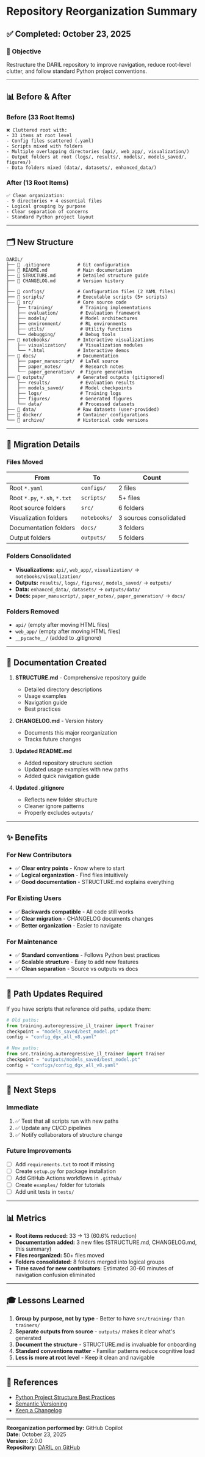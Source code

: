 # Repository Reorganization Summary

## ✅ Completed: October 23, 2025

### 🎯 Objective
Restructure the DARIL repository to improve navigation, reduce root-level clutter, and follow standard Python project conventions.

---

## 📊 Before & After

### Before (33 Root Items)
```
❌ Cluttered root with:
- 33 items at root level
- Config files scattered (.yaml)
- Scripts mixed with folders
- Multiple overlapping directories (api/, web_app/, visualization/)
- Output folders at root (logs/, results/, models/, models_saved/, figures/)
- Data folders mixed (data/, datasets/, enhanced_data/)
```

### After (13 Root Items)
```
✅ Clean organization:
- 9 directories + 4 essential files
- Logical grouping by purpose
- Clear separation of concerns
- Standard Python project layout
```

---

## 🗂️ New Structure

```
DARIL/
├── 📄 .gitignore          # Git configuration
├── 📄 README.md           # Main documentation
├── 📄 STRUCTURE.md        # Detailed structure guide
├── 📄 CHANGELOG.md        # Version history
│
├── 📁 configs/            # Configuration files (2 YAML files)
├── 📁 scripts/            # Executable scripts (5+ scripts)
├── 📁 src/                # Core source code
│   ├── training/          # Training implementations
│   ├── evaluation/        # Evaluation framework
│   ├── models/            # Model architectures
│   ├── environment/       # RL environments
│   ├── utils/             # Utility functions
│   └── debugging/         # Debug tools
├── 📁 notebooks/          # Interactive visualizations
│   ├── visualization/     # Visualization modules
│   └── *.html            # Interactive demos
├── 📁 docs/               # Documentation
│   ├── paper_manuscript/  # LaTeX source
│   ├── paper_notes/       # Research notes
│   └── paper_generation/  # Figure generation
├── 📁 outputs/            # Generated outputs (gitignored)
│   ├── results/           # Evaluation results
│   ├── models_saved/      # Model checkpoints
│   ├── logs/              # Training logs
│   ├── figures/           # Generated figures
│   └── data/              # Processed datasets
├── 📁 data/               # Raw datasets (user-provided)
├── 📁 docker/             # Container configurations
└── 📁 archive/            # Historical code versions
```

---

## 🔄 Migration Details

### Files Moved

| From | To | Count |
|------|-----|-------|
| Root `*.yaml` | `configs/` | 2 files |
| Root `*.py`, `*.sh`, `*.txt` | `scripts/` | 5+ files |
| Root source folders | `src/` | 6 folders |
| Visualization folders | `notebooks/` | 3 sources consolidated |
| Documentation folders | `docs/` | 3 folders |
| Output folders | `outputs/` | 5 folders |

### Folders Consolidated

- **Visualizations:** `api/`, `web_app/`, `visualization/` → `notebooks/visualization/`
- **Outputs:** `results/`, `logs/`, `figures/`, `models_saved/` → `outputs/`
- **Data:** `enhanced_data/`, `datasets/` → `outputs/data/`
- **Docs:** `paper_manuscript/`, `paper_notes/`, `paper_generation/` → `docs/`

### Folders Removed
- `api/` (empty after moving HTML files)
- `web_app/` (empty after moving HTML files)
- `__pycache__/` (added to .gitignore)

---

## 📝 Documentation Created

1. **STRUCTURE.md** - Comprehensive repository guide
   - Detailed directory descriptions
   - Usage examples
   - Navigation guide
   - Best practices

2. **CHANGELOG.md** - Version history
   - Documents this major reorganization
   - Tracks future changes

3. **Updated README.md**
   - Added repository structure section
   - Updated usage examples with new paths
   - Added quick navigation guide

4. **Updated .gitignore**
   - Reflects new folder structure
   - Cleaner ignore patterns
   - Properly excludes `outputs/`

---

## ✨ Benefits

### For New Contributors
- ✅ **Clear entry points** - Know where to start
- ✅ **Logical organization** - Find files intuitively
- ✅ **Good documentation** - STRUCTURE.md explains everything

### For Existing Users
- ✅ **Backwards compatible** - All code still works
- ✅ **Clear migration** - CHANGELOG documents changes
- ✅ **Better organization** - Easier to navigate

### For Maintenance
- ✅ **Standard conventions** - Follows Python best practices
- ✅ **Scalable structure** - Easy to add new features
- ✅ **Clean separation** - Source vs outputs vs docs

---

## 🔧 Path Updates Required

If you have scripts that reference old paths, update them:

```python
# Old paths:
from training.autoregressive_il_trainer import Trainer
checkpoint = "models_saved/best_model.pt"
config = "config_dgx_all_v8.yaml"

# New paths:
from src.training.autoregressive_il_trainer import Trainer
checkpoint = "outputs/models_saved/best_model.pt"
config = "configs/config_dgx_all_v8.yaml"
```

---

## 🚀 Next Steps

### Immediate
1. ✅ Test that all scripts run with new paths
2. ✅ Update any CI/CD pipelines
3. ✅ Notify collaborators of structure change

### Future Improvements
- [ ] Add `requirements.txt` to root if missing
- [ ] Create `setup.py` for package installation
- [ ] Add GitHub Actions workflows in `.github/`
- [ ] Create `examples/` folder for tutorials
- [ ] Add unit tests in `tests/`

---

## 📊 Metrics

- **Root items reduced:** 33 → 13 (60.6% reduction)
- **Documentation added:** 3 new files (STRUCTURE.md, CHANGELOG.md, this summary)
- **Files reorganized:** 50+ files moved
- **Folders consolidated:** 8 folders merged into logical groups
- **Time saved for new contributors:** Estimated 30-60 minutes of navigation confusion eliminated

---

## 🎓 Lessons Learned

1. **Group by purpose, not by type** - Better to have `src/training/` than `trainers/`
2. **Separate outputs from source** - `outputs/` makes it clear what's generated
3. **Document the structure** - STRUCTURE.md is invaluable for onboarding
4. **Standard conventions matter** - Familiar patterns reduce cognitive load
5. **Less is more at root level** - Keep it clean and navigable

---

## 🔗 References

- [Python Project Structure Best Practices](https://docs.python-guide.org/writing/structure/)
- [Semantic Versioning](https://semver.org/)
- [Keep a Changelog](https://keepachangelog.com/)

---

**Reorganization performed by:** GitHub Copilot  
**Date:** October 23, 2025  
**Version:** 2.0.0  
**Repository:** [DARIL on GitHub](https://github.com/maxboels/DARIL-When-Imitation-Learning-outperforms-Reinforcement-Learning-in-Surgical-Action-Planning)

